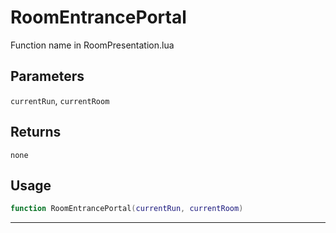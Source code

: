# RoomEntrancePortal
Function name in RoomPresentation.lua
## Parameters
`currentRun`, `currentRoom`
## Returns
`none`
## Usage
```lua
function RoomEntrancePortal(currentRun, currentRoom)
```
---
